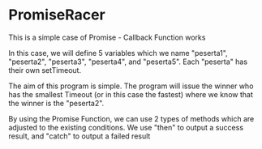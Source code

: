 # PromiseRacer
This is a simple case of Promise - Callback Function works

In this case, we will define 5 variables which we name "peserta1", "peserta2", "peserta3", "peserta4", and "peserta5". Each "peserta" has their own setTimeout.

The aim of this program is simple. The program will issue the winner who has the smallest Timeout (or in this case the fastest) where we know that the winner is the "peserta2".

By using the Promise Function, we can use 2 types of methods which are adjusted to the existing conditions. We use "then" to output a success result, and "catch" to output a failed result

